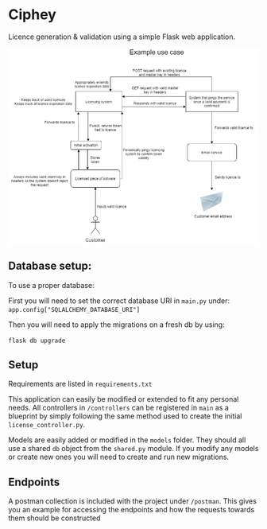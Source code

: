 # Ciphey

Licence generation & validation using a simple Flask web application.

![](example_use_case.jpeg)

## Database setup:

To use a proper database:

First you will need to set the correct database URI in `main.py` under:
`app.config["SQLALCHEMY_DATABASE_URI"]`

Then you will need to apply the migrations on a fresh db by using:

`flask db upgrade`

## Setup

Requirements are listed in `requirements.txt`

This application can easily be modified or extended to fit any personal needs.
All controllers in `/controllers` can be registered in `main` as a blueprint by simply
following the same method used to create the initial `license_controller.py`.

Models are easily added or modified in the `models` folder. They should all use a shared
`db` object from the `shared.py` module. If you modify any models or create new ones you will
need to create and run new migrations.

## Endpoints

A postman collection is included with the project under `/postman`. This gives you an example
for accessing the endpoints and how the requests towards them should be constructed
